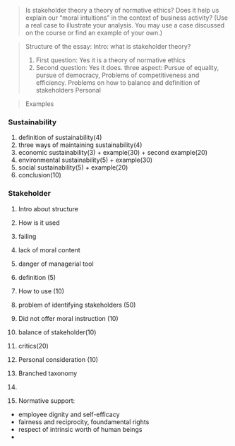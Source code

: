 > Is stakeholder theory a theory of normative ethics? Does it help us explain our “moral intuitions” in the context of business activity? (Use a real case to illustrate your analysis. You may use a case discussed on the course or find an example of your own.)

>Structure of the essay: 
>Intro: what is stakeholder theory?
>1. First question: Yes it is a theory of normative ethics 
>2. Second question: Yes it does. three aspect: Pursue of equality, pursue of democracy, Problems of competitiveness and efficiency. 
>Problems on how to balance and definition of stakeholders
> Personal 


>Examples
### Sustainability
1. definition of sustainability(4)
2. three ways of maintaining sustainability(4)
3. economic sustainability(3) + example(30) + second example(20)
4. environmental sustainability(5) + example(30)
5. social sustainability(5) + example(20)
6. conclusion(10) 

### Stakeholder
1. Intro about structure
2. How is it used
3. failing
4. lack of moral content
5. danger of managerial tool
6. definition (5)
7. How to use (10)
8. problem of identifying stakeholders (50)
9. Did not offer moral instruction (10)
10. balance of stakeholder(10) 
11. critics(20)
12. Personal consideration (10)

13. Branched taxonomy
14.  
15. Normative support: 
- employee dignity and self-efficacy
- fairness and reciprocity, foundamental rights
- respect of intrinsic worth of human beings
- 

<!--stackedit_data:
eyJoaXN0b3J5IjpbLTkzMTAzMDY4MywtMjI1MTYwODM2LC0yMT
M1NDAwMjkyLC0xMDU4MDE0MDk3LDMxNjgwODE1MiwtMTAwMTkx
OTU3LDE0ODA2NjY0MDldfQ==
-->